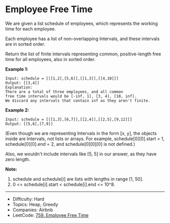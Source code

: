 # Employee Free Time

We are given a list schedule of employees, which represents the working time for each employee.

Each employee has a list of non-overlapping Intervals, and these intervals are in sorted order.

Return the list of finite intervals representing common, positive-length free time for all employees, also in sorted order.

**Example 1:**
```
Input: schedule = [[[1,2],[5,6]],[[1,3]],[[4,10]]]
Output: [[3,4]]
Explanation:
There are a total of three employees, and all common
free time intervals would be [-inf, 1], [3, 4], [10, inf].
We discard any intervals that contain inf as they aren't finite.
```
**Example 2:**
```
Input: schedule = [[[1,3],[6,7]],[[2,4]],[[2,5],[9,12]]]
Output: [[5,6],[7,9]]
```
(Even though we are representing Intervals in the form [x, y], the objects inside are Intervals, not lists or arrays. For example, schedule[0][0].start = 1, schedule[0][0].end = 2, and schedule[0][0][0] is not defined.)

Also, we wouldn't include intervals like [5, 5] in our answer, as they have zero length.

**Note:**
1. schedule and schedule[i] are lists with lengths in range [1, 50].
2. 0 <= schedule[i].start < schedule[i].end <= 10^8.

---

* Difficulty: Hard
* Topics: Heap, Greedy
* Companies: Airbnb
* LeetCode: [759. Employee Free Time](https://leetcode.com/problems/employee-free-time/description/)
